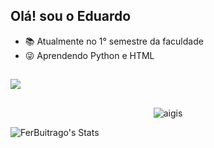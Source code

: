 ## Olá! sou o Eduardo



- 📚 Atualmente no 1° semestre da faculdade
- 😜 Aprendendo Python e HTML

<div align="center">

</div>

##

<a href="https://www.instagram.com/eduferreirar/" target="_blank"><img src="https://img.shields.io/badge/-Instagram-%23E4405F?style=for-the-badge&logo=instagram&logoColor=white" target="_blank"></a>

##

<div align="center">
  <img alaing=center alt="aigis" src="https://static.myfigurecollection.net/upload/pictures/2021/04/07/2682667.gif" />
</div>

![FerBuitrago's Stats](https://github-readme-stats.vercel.app/api?username=FerBuitrago&theme=shades-of-purple&show_icons=true&hide_border=true&count_private=false)
